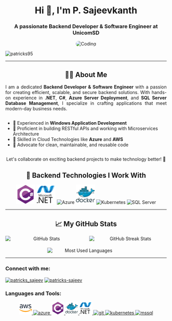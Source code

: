 <h1 align="center">Hi 👋, I'm P. Sajeevkanth</h1>
<h3 align="center">A passionate Backend Developer & Software Engineer at UnicomSD</h3>

<div align="center">
  <img src="https://cdn.dribbble.com/users/1162077/screenshots/3848914/programmer.gif" alt="Coding" width="60%" style="border-radius: 10px;" />
</div>

<p align="left"> <img src="https://komarev.com/ghpvc/?username=patricks95&label=Profile%20views&color=0e75b6&style=flat" alt="patricks95" /> </p>

---

<h2 align="center">👨‍💻 About Me</h2>
<p align="center" style="text-align: justify;">
I am a dedicated <strong>Backend Developer & Software Engineer</strong> with a passion for creating efficient, scalable, and secure backend solutions. With hands-on experience in <strong>.NET</strong>, <strong>C#</strong>, <strong>Azure Server Deployment</strong>, and <strong>SQL Server Database Management</strong>, I specialize in crafting applications that meet modern-day business needs.
</p>


<div align="center">
  <ul style="text-align: left; display: inline-block;">
    <li>🔹 Experienced in <strong>Windows Application Development</strong></li>
    <li>🔹 Proficient in building RESTful APIs and working with Microservices Architecture</li>
    <li>🔹 Skilled in Cloud Technologies like <strong>Azure</strong> and <strong>AWS</strong></li>
    <li>🔹 Advocate for clean, maintainable, and reusable code</li>
  </ul>
</div>

<p align="center">Let's collaborate on exciting backend projects to make technology better! 🚀</p>

<h2 align="center">🔧 Backend Technologies I Work With</h2>
<div align="center">
  <img src="https://raw.githubusercontent.com/devicons/devicon/master/icons/csharp/csharp-original.svg" alt="C#" width="60" height="60" />
  <img src="https://raw.githubusercontent.com/devicons/devicon/master/icons/dot-net/dot-net-original-wordmark.svg" alt="DotNet" width="60" height="60" />
  <img src="https://www.vectorlogo.zone/logos/microsoft_azure/microsoft_azure-icon.svg" alt="Azure" width="60" height="60" />
  <img src="https://raw.githubusercontent.com/devicons/devicon/master/icons/docker/docker-original-wordmark.svg" alt="Docker" width="60" height="60" />
  <img src="https://www.vectorlogo.zone/logos/kubernetes/kubernetes-icon.svg" alt="Kubernetes" width="60" height="60" />
  <img src="https://www.svgrepo.com/show/303229/microsoft-sql-server-logo.svg" alt="SQL Server" width="60" height="60" />
</div>

---

<h2 align="center">📈 My GitHub Stats</h2>
<div align="center" style="display: flex; flex-wrap: wrap; justify-content: center; gap: 20px;">
  <img src="https://github-readme-stats.vercel.app/api?username=patricks95&show_icons=true&theme=radical" alt="GitHub Stats" width="48%" />
  <img src="https://github-readme-streak-stats.herokuapp.com/?user=patricks95&theme=radical" alt="GitHub Streak Stats" width="48%" />
  <img src="https://github-readme-stats.vercel.app/api/top-langs?username=patricks95&layout=compact&theme=radical" alt="Most Used Languages" width="48%" />
</div>

---

<h3 align="left">Connect with me:</h3>
<p align="left">
<a href="https://twitter.com/patricks_sajeev" target="blank"><img align="center" src="https://raw.githubusercontent.com/rahuldkjain/github-profile-readme-generator/master/src/images/icons/Social/twitter.svg" alt="patricks_sajeev" height="30" width="40" /></a>
<a href="https://linkedin.com/in/patricks-sajeev" target="blank"><img align="center" src="https://raw.githubusercontent.com/rahuldkjain/github-profile-readme-generator/master/src/images/icons/Social/linked-in-alt.svg" alt="patricks-sajeev" height="30" width="40" /></a>
</p>

<h3 align="left">Languages and Tools:</h3>
<div align="center">
  <a href="https://aws.amazon.com" target="_blank" rel="noreferrer">
    <img src="https://raw.githubusercontent.com/devicons/devicon/master/icons/amazonwebservices/amazonwebservices-original-wordmark.svg" alt="aws" width="40" height="40" />
  </a>
  <a href="https://azure.microsoft.com/en-in/" target="_blank" rel="noreferrer">
    <img src="https://www.vectorlogo.zone/logos/microsoft_azure/microsoft_azure-icon.svg" alt="azure" width="40" height="40" />
  </a>
  <a href="https://www.w3schools.com/cs/" target="_blank" rel="noreferrer">
    <img src="https://raw.githubusercontent.com/devicons/devicon/master/icons/csharp/csharp-original.svg" alt="csharp" width="40" height="40" />
  </a>
  <a href="https://www.docker.com/" target="_blank" rel="noreferrer">
    <img src="https://raw.githubusercontent.com/devicons/devicon/master/icons/docker/docker-original-wordmark.svg" alt="docker" width="40" height="40" />
  </a>
  <a href="https://dotnet.microsoft.com/" target="_blank" rel="noreferrer">
    <img src="https://raw.githubusercontent.com/devicons/devicon/master/icons/dot-net/dot-net-original-wordmark.svg" alt="dotnet" width="40" height="40" />
  </a>
  <a href="https://git-scm.com/" target="_blank" rel="noreferrer">
    <img src="https://www.vectorlogo.zone/logos/git-scm/git-scm-icon.svg" alt="git" width="40" height="40" />
  </a>
  <a href="https://kubernetes.io" target="_blank" rel="noreferrer">
    <img src="https://www.vectorlogo.zone/logos/kubernetes/kubernetes-icon.svg" alt="kubernetes" width="40" height="40" />
  </a>
  <a href="https://www.microsoft.com/en-us/sql-server" target="_blank" rel="noreferrer">
    <img src="https://www.svgrepo.com/show/303229/microsoft-sql-server-logo.svg" alt="mssql" width="40" height="40" />
  </a>
</div>
